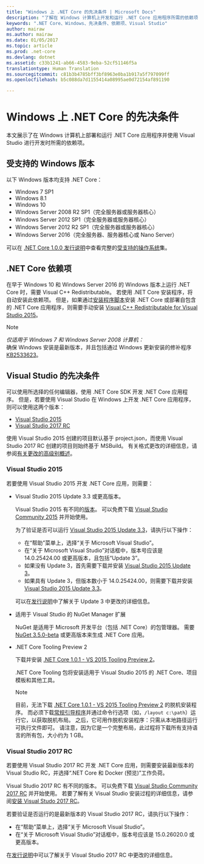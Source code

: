 ```yaml
---
title: "Windows 上 .NET Core 的先决条件 | Microsoft Docs"
description: "了解在 Windows 计算机上开发和运行 .NET Core 应用程序所需的依赖项。"
keywords: ".NET Core、Windows、先决条件、依赖项、Visual Studio"
author: mairaw
ms.author: mairaw
ms.date: 01/05/2017
ms.topic: article
ms.prod: .net-core
ms.devlang: dotnet
ms.assetid: c33b1241-ab66-4583-9eba-52cf51146f5a
translationtype: Human Translation
ms.sourcegitcommit: c81b3b4785bff3bf8963e0ba1b917a5f797099ff
ms.openlocfilehash: b5c088da7d1155414a08995ae0d72154af891190

---
```


# <a name="prerequisites-for-net-core-on-windows"></a>Windows 上 .NET Core 的先决条件

本文展示了在 Windows 计算机上部署和运行 .NET Core 应用程序并使用 Visual Studio 进行开发时所需的依赖项。

## <a name="supported-windows-versions"></a>受支持的 Windows 版本

以下 Windows 版本均支持 .NET Core：

* Windows 7 SP1
* Windows 8.1
* Windows 10
* Windows Server 2008 R2 SP1（完全服务器或服务器核心）
* Windows Server 2012 SP1（完全服务器或服务器核心）
* Windows Server 2012 R2 SP1（完全服务器或服务器核心）
* Windows Server 2016（完全服务器、服务器核心或 Nano Server）

可以在 [.NET Core 1.0.0 发行说明](https://github.com/dotnet/core/blob/master/release-notes/1.0/1.0.0.md)中查看完整的[受支持的操作系统](https://github.com/dotnet/core/blob/master/release-notes/1.0/1.0.0.md#rtm-platform-support)集。

## <a name="net-core-dependencies"></a>.NET Core 依赖项

在早于 Windows 10 和 Windows Server 2016 的 Windows 版本上运行 .NET Core 时，需要 Visual C++ Redistributable。 若使用 .NET Core 安装程序，将自动安装此依赖项。 但是，如果通过[安装程序脚本](https://docs.microsoft.com/en-us/dotnet/articles/core/tools/dotnet-install-script)安装 .NET Core 或部署自包含的 .NET Core 应用程序，则需要手动安装 [Visual C++ Redistributable for Visual Studio 2015](https://www.microsoft.com/en-us/download/details.aspx?id=48145)。

> [!NOTE]
> <em>仅适用于 Windows 7 和 Windows Server 2008 计算机：</em><br>
> 确保 Windows 安装是最新版本，并且包括通过 Windows 更新安装的修补程序 [KB2533623](https://support.microsoft.com/en-us/kb/2533623)。

## <a name="prerequisites-with-visual-studio"></a>Visual Studio 的先决条件

可以使用所选择的任何编辑器，使用 .NET Core SDK 开发 .NET Core 应用程序。 但是，若要使用 Visual Studio 在 Windows 上开发 .NET Core 应用程序，则可以使用这两个版本：

* [Visual Studio 2015](#visual-studio-2015)
* [Visual Studio 2017 RC](#visual-studio-2017-rc)

使用 Visual Studio 2015 创建的项目默认基于 project.json，而使用 Visual Studio 2017 RC 创建的项目则始终基于 MSBuild。 有关格式更改的详细信息，请参阅[有关更改的高级别概述](./preview3/tools/layering.md)。

### <a name="visual-studio-2015"></a>Visual Studio 2015

若要使用 Visual Studio 2015 开发 .NET Core 应用，则需要：

* Visual Studio 2015 Update 3.3 或更高版本。

   Visual Studio 2015 有不同的[版本](https://www.visualstudio.com/vs/compare)。 可以免费下载 [Visual Studio Community 2015](https://www.visualstudio.com/downloads/) 并开始使用。 

   为了验证是否可以运行 [Visual Studio 2015 Update 3.3](https://msdn.microsoft.com/library/mt752379.aspx)，请执行以下操作：

   * 在“帮助”菜单上，选择“关于 Microsoft Visual Studio”。
   * 在“关于 Microsoft Visual Studio”对话框中，版本号应该是 14.0.25424.00 或更高版本，且包括“Update 3”。
   * 如果没有 Update 3，首先需要下载并安装 [Visual Studio 2015 Update 3](https://www.visualstudio.com/news/releasenotes/vs2015-update3-vs)。
   * 如果具有 Update 3，但版本数小于 14.0.25424.00，则需要下载并安装 [Visual Studio 2015 Update 3.3](https://msdn.microsoft.com/library/mt752379.aspx)。

   可以在[发行说明](https://www.visualstudio.com/news/releasenotes/vs2015-update3-vs)中了解关于 Update 3 中更改的详细信息。

* 适用于 Visual Studio 的 NuGet Manager 扩展

   NuGet 是适用于 Microsoft 开发平台（包括 .NET Core）的包管理器。 需要 [NuGet 3.5.0-beta](https://dist.nuget.org/visualstudio-2015-vsix/v3.5.0-beta/NuGet.Tools.vsix) 或更高版本来生成 .NET Core 应用。

* .NET Core Tooling Preview 2

   下载并安装 [.NET Core 1.0.1 - VS 2015 Tooling Preview 2][sdk]。 

   .NET Core Tooling 包将安装适用于 Visual Studio 2015 的 .NET Core、项目模板和其他工具。

   > [!NOTE]
   > 目前，无法下载 [.NET Core 1.0.1 - VS 2015 Tooling Preview 2][sdk] 的脱机安装程序。 而必须下载[常规引导程序][sdk]并通过命令行选项（如，`/layout c:\path`）运行它，以获取脱机布局。 之后，它可用作脱机安装程序：只需从本地路径运行可执行文件即可。 请注意，因为它是一个完整布局，此过程将下载所有支持语言的所有包，大小约为 1 GB。

### <a name="visual-studio-2017-rc"></a>Visual Studio 2017 RC

若要使用 Visual Studio 2017 RC 开发 .NET Core 应用，则需要安装最新版本的 Visual Studio RC，并选择“.NET Core 和 Docker (预览)”工作负荷。 

Visual Studio 2017 RC 有不同的版本。 可以免费下载 [Visual Studio Community 2017 RC](https://www.visualstudio.com/vs/visual-studio-2017-rc/#downloadvs) 并开始使用。  若要了解有关 Visual Studio 安装过程的详细信息，请参阅[安装 Visual Studo 2017 RC](https://docs.microsoft.com/en-us/visualstudio/install/install-visual-studio)。

若要验证是否运行的是最新版本的 Visual Studio 2017 RC，请执行以下操作：

* 在“帮助”菜单上，选择“关于 Microsoft Visual Studio”。
* 在“关于 Microsoft Visual Studio”对话框中，版本号应该是 15.0.26020.0 或更高版本。

在[发行说明](https://www.visualstudio.com/en-us/news/releasenotes/vs2017-relnotes)中可以了解关于 Visual Studio 2017 RC 中更改的详细信息。

[sdk]: https://go.microsoft.com/fwlink/?LinkID=827546



<!--HONumber=Jan17_HO3-->


